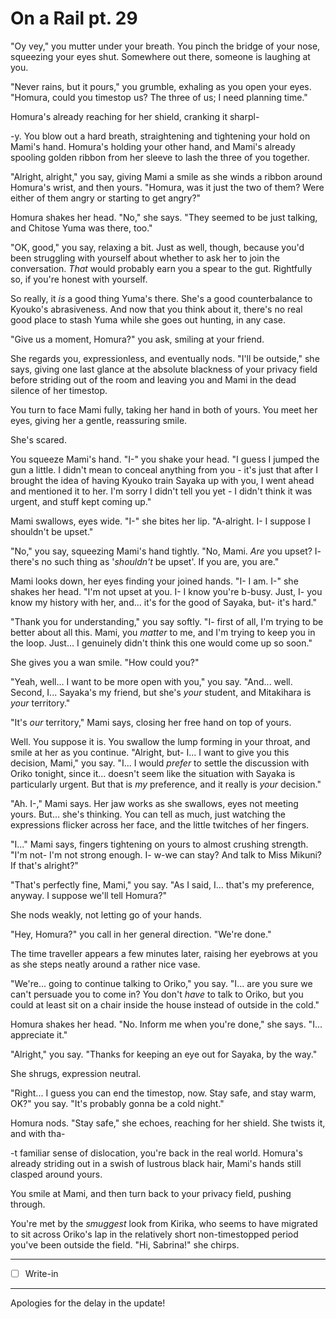 # On a Rail pt. 29

"Oy vey," you mutter under your breath. You pinch the bridge of your nose, squeezing your eyes shut. Somewhere out there, someone is laughing at you.

"Never rains, but it pours," you grumble, exhaling as you open your eyes. "Homura, could you timestop us? The three of us; I need planning time."

Homura's already reaching for her shield, cranking it sharpl-

\-y. You blow out a hard breath, straightening and tightening your hold on Mami's hand. Homura's holding your other hand, and Mami's already spooling golden ribbon from her sleeve to lash the three of you together.

"Alright, alright," you say, giving Mami a smile as she winds a ribbon around Homura's wrist, and then yours. "Homura, was it just the two of them? Were either of them angry or starting to get angry?"

Homura shakes her head. "No," she says. "They seemed to be just talking, and Chitose Yuma was there, too."

"OK, good," you say, relaxing a bit. Just as well, though, because you'd been struggling with yourself about whether to ask her to join the conversation. *That* would probably earn you a spear to the gut. Rightfully so, if you're honest with yourself.

So really, it *is* a good thing Yuma's there. She's a good counterbalance to Kyouko's abrasiveness. And now that you think about it, there's no real good place to stash Yuma while she goes out hunting, in any case.

"Give us a moment, Homura?" you ask, smiling at your friend.

She regards you, expressionless, and eventually nods. "I'll be outside," she says, giving one last glance at the absolute blackness of your privacy field before striding out of the room and leaving you and Mami in the dead silence of her timestop.

You turn to face Mami fully, taking her hand in both of yours. You meet her eyes, giving her a gentle, reassuring smile.

She's scared.

You squeeze Mami's hand. "I-" you shake your head. "I guess I jumped the gun a little. I didn't mean to conceal anything from you - it's just that after I brought the idea of having Kyouko train Sayaka up with you, I went ahead and mentioned it to her. I'm sorry I didn't tell you yet - I didn't think it was urgent, and stuff kept coming up."

Mami swallows, eyes wide. "I-" she bites her lip. "A-alright. I- I suppose I shouldn't be upset."

"No," you say, squeezing Mami's hand tightly. "No, Mami. *Are* you upset? I- there's no such thing as '*shouldn't* be upset'. If you are, you are."

Mami looks down, her eyes finding your joined hands. "I- I am. I-" she shakes her head. "I'm not upset at you. I- I know you're b-busy. Just, I- you know my history with her, and... it's for the good of Sayaka, but- it's hard."

"Thank you for understanding," you say softly. "I- first of all, I'm trying to be better about all this. Mami, you *matter* to me, and I'm trying to keep you in the loop. Just... I genuinely didn't think this one would come up so soon."

She gives you a wan smile. "How could you?"

"Yeah, well... I want to be more open with you," you say. "And... well. Second, I... Sayaka's my friend, but she's *your* student, and Mitakihara is *your* territory."

"It's *our* territory," Mami says, closing her free hand on top of yours.

Well. You suppose it is. You swallow the lump forming in your throat, and smile at her as you continue. "Alright, but- I... I want to give you this decision, Mami," you say. "I... I would *prefer* to settle the discussion with Oriko tonight, since it... doesn't seem like the situation with Sayaka is particularly urgent. But that is *my* preference, and it really is *your* decision."

"Ah. I-," Mami says. Her jaw works as she swallows, eyes not meeting yours. But... she's thinking. You can tell as much, just watching the expressions flicker across her face, and the little twitches of her fingers.

"I..." Mami says, fingers tightening on yours to almost crushing strength. "I'm not- I'm not strong enough. I- w-we can stay? And talk to Miss Mikuni? If that's alright?"

"That's perfectly fine, Mami," you say. "As I said, I... that's my preference, anyway. I suppose we'll tell Homura?"

She nods weakly, not letting go of your hands.

"Hey, Homura?" you call in her general direction. "We're done."

The time traveller appears a few minutes later, raising her eyebrows at you as she steps neatly around a rather nice vase.

"We're... going to continue talking to Oriko," you say. "I... are you sure we can't persuade you to come in? You don't *have* to talk to Oriko, but you could at least sit on a chair inside the house instead of outside in the cold."

Homura shakes her head. "No. Inform me when you're done," she says. "I... appreciate it."

"Alright," you say. "Thanks for keeping an eye out for Sayaka, by the way."

She shrugs, expression neutral.

"Right... I guess you can end the timestop, now. Stay safe, and stay warm, OK?" you say. "It's probably gonna be a cold night."

Homura nods. "Stay safe," she echoes, reaching for her shield. She twists it, and with tha-

\-t familiar sense of dislocation, you're back in the real world. Homura's already striding out in a swish of lustrous black hair, Mami's hands still clasped around yours.

You smile at Mami, and then turn back to your privacy field, pushing through.

You're met by the *smuggest* look from Kirika, who seems to have migrated to sit across Oriko's lap in the relatively short non-timestopped period you've been outside the field. "Hi, Sabrina!" she chirps.

---

- [ ] Write-in

---

Apologies for the delay in the update!
